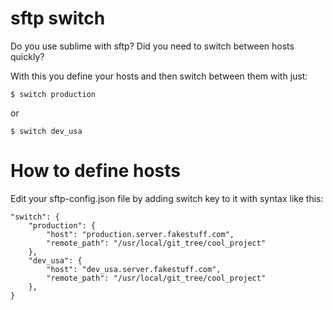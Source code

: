 # sftp switch
Do you use sublime with sftp? Did you need to switch between hosts quickly?

With this you define your hosts and then switch between them with just:
```
$ switch production
```

or 

```
$ switch dev_usa
```

# How to define hosts
Edit your sftp-config.json file by adding switch key to it with syntax like this:

```
"switch": {
	"production": {
		"host": "production.server.fakestuff.com",
		"remote_path": "/usr/local/git_tree/cool_project"
	},
	"dev_usa": {
		"host": "dev_usa.server.fakestuff.com",
		"remote_path": "/usr/local/git_tree/cool_project"
	},
}
```